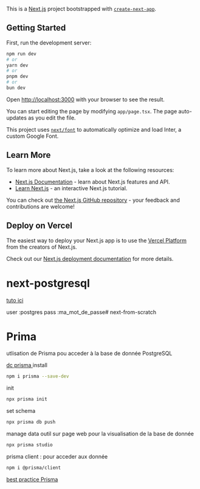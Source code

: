 This is a [Next.js](https://nextjs.org/) project bootstrapped with [`create-next-app`](https://github.com/vercel/next.js/tree/canary/packages/create-next-app).

## Getting Started

First, run the development server:

```bash
npm run dev
# or
yarn dev
# or
pnpm dev
# or
bun dev
```

Open [http://localhost:3000](http://localhost:3000) with your browser to see the result.

You can start editing the page by modifying `app/page.tsx`. The page auto-updates as you edit the file.

This project uses [`next/font`](https://nextjs.org/docs/basic-features/font-optimization) to automatically optimize and load Inter, a custom Google Font.

## Learn More

To learn more about Next.js, take a look at the following resources:

- [Next.js Documentation](https://nextjs.org/docs) - learn about Next.js features and API.
- [Learn Next.js](https://nextjs.org/learn) - an interactive Next.js tutorial.

You can check out [the Next.js GitHub repository](https://github.com/vercel/next.js/) - your feedback and contributions are welcome!

## Deploy on Vercel

The easiest way to deploy your Next.js app is to use the [Vercel Platform](https://vercel.com/new?utm_medium=default-template&filter=next.js&utm_source=create-next-app&utm_campaign=create-next-app-readme) from the creators of Next.js.

Check out our [Next.js deployment documentation](https://nextjs.org/docs/deployment) for more details.
# next-postgresql


[tuto ici](https://www.youtube.com/watch?v=tm70Xa6igbY)

user :postgres
pass :ma_mot_de_passe# next-from-scratch


# Prima
utlisation de Prisma pou acceder à la base de donnée PostgreSQL

[dc prisma ](https://www.prisma.io/docs/getting-started/quickstart)
install 
```sh
npm i prisma --save-dev 
```

init 
```sh
npx prisma init 
```

set schema

```sh
npx prisma db push 
```

manage data 
outil sur page web pour la visualisation de la base de donnée 

```sh
npx prisma studio
```

prisma client : pour acceder aux donnée

```sh
npm i @prisma/client 
```

[best practice Prisma](https://www.prisma.io/docs/orm/more/help-and-troubleshooting/help-articles/nextjs-prisma-client-dev-practices)
